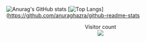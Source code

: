 ![Anurag's GitHub stats](https://github-readme-stats.vercel.app/api?username=acronix98&show_icons=true&theme=shadow_red)
[![Top Langs](https://github-readme-stats.vercel.app/api/top-langs/?username=acronix98)](https://github.com/anuraghazra/github-readme-stats

<p align="center"> 
  Visitor count<br>
  <img src="https://profile-counter.glitch.me/Acronix98/count.svg" />
</p>